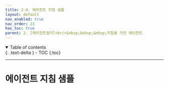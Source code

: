 ```yaml
---
title: 2-4. 에이전트 지침 샘플
layout: default
nav_enabled: true
nav_order: 23
has_toc: true
parent: 2. [에이전트빌더]<br/>&nbsp;&nbsp;&nbsp;지침을 가진 에이전트
---
```


<details open markdown="block">
  <summary>
    Table of contents
  </summary>
  {: .text-delta }
- TOC
{:toc}
</details>

---

# 에이전트 지침 샘플

